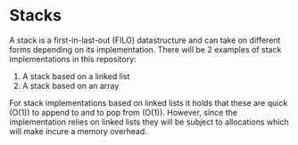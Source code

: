 # Stacks

A stack is a first-in-last-out (FILO) datastructure and can take on different forms depending on its implementation.
There will be 2 examples of stack implementations in this repository:
1) A stack based on a linked list
2) A stack based on an array

For stack implementations based on linked lists it holds that these are quick (O(1)) to append to and to pop from (O(1)). However, since the implementation relies on linked lists they will be subject to allocations which will make incure a memory overhead.